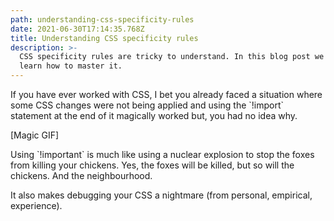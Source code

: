 ```yaml
---
path: understanding-css-specificity-rules
date: 2021-06-30T17:14:35.768Z
title: Understanding CSS specificity rules
description: >-
  CSS specificity rules are tricky to understand. In this blog post we will
  learn how to master it.
---
```

If you have ever worked with CSS, I bet you already faced a situation where some CSS changes were not being applied and using the \`!import\` statement at the end of it magically worked but, you had no idea why.

\[Magic GIF]

Using \`!important\` is much like using a nuclear explosion to stop the foxes from killing your chickens. Yes, the foxes will be killed, but so will the chickens. And the neighbourhood.



It also makes debugging your CSS a nightmare (from personal, empirical, experience).
